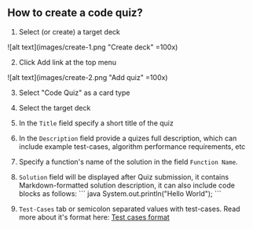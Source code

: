 ## How to create a code quiz?

1) Select (or create) a target deck

![alt text](images/create-1.png "Create deck" =100x)

2) Click Add link at the top menu

![alt text](images/create-2.png "Add quiz" =100x)

3) Select "Code Quiz" as a card type

4) Select the target deck

5) In the `Title` field specify a short title of the quiz

6) In the `Description` field provide a quizes full description, which can include example test-cases, algorithm performance requirements, etc

7) Specify a function's name of the solution in the field `Function Name`.

8) `Solution` field will be displayed after Quiz submission, it contains Markdown-formatted solution description, it can also include code blocks as follows:
   \`\`\` java
      System.out.println("Hello World");
   \`\`\`
   
9) `Test-Cases` tab or semicolon separated values with test-cases. Read more about it's format here:
[Test cases format](test-cases-format.md)
